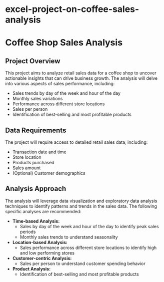 # excel-project-on-coffee-sales-analysis
# Coffee Shop Sales Analysis

## Project Overview

This project aims to analyze retail sales data for a coffee shop to uncover actionable insights that can drive business growth. The analysis will delve into various aspects of sales performance, including:

* Sales trends by day of the week and hour of the day
* Monthly sales variations
* Performance across different store locations
* Sales per person
* Identification of best-selling and most profitable products

## Data Requirements

The project will require access to detailed retail sales data, including:

* Transaction date and time
* Store location
* Products purchased
* Sales amount
* (Optional) Customer demographics

## Analysis Approach

The analysis will leverage data visualization and exploratory data analysis techniques to identify patterns and trends in the sales data. The following specific analyses are recommended:

* **Time-based Analysis:**
    * Sales by day of the week and hour of the day to identify peak sales periods
    * Monthly sales trends to understand seasonality
* **Location-based Analysis:**
    * Sales performance across different store locations to identify high and low performing stores
* **Customer-centric Analysis:**
    * Sales per person to understand customer spending behavior
* **Product Analysis:**
    * Identification of best-selling and most profitable products


